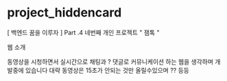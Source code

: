 # project_hiddencard
[ 백엔드 꿈을 이루자 ] Part .4 네번째 개인 프로젝트 " 잼톡 "


웹 소개 

동영상을 시청하면서 실시간으로 채팅과 ? 댓글로 커뮤니케이션 하는 
웹을 생각하며 개발중에 있습니다
대략 동영상은 15초가 안되는 것만 올릴수있으며 ?? 등등
